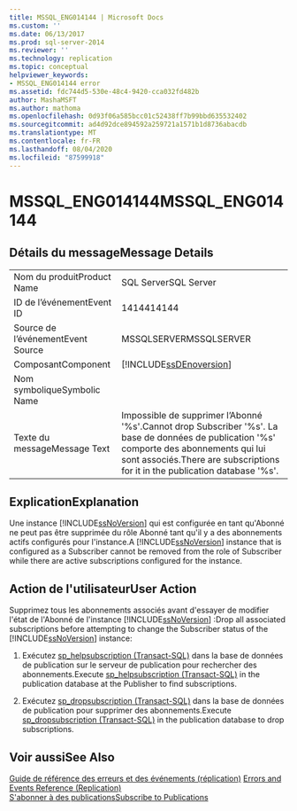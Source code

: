 ```yaml
---
title: MSSQL_ENG014144 | Microsoft Docs
ms.custom: ''
ms.date: 06/13/2017
ms.prod: sql-server-2014
ms.reviewer: ''
ms.technology: replication
ms.topic: conceptual
helpviewer_keywords:
- MSSQL_ENG014144 error
ms.assetid: fdc744d5-530e-48c4-9420-cca032fd482b
author: MashaMSFT
ms.author: mathoma
ms.openlocfilehash: 0d93f06a585bcc01c52438ff7b99bbd635532402
ms.sourcegitcommit: ad4d92dce894592a259721a1571b1d8736abacdb
ms.translationtype: MT
ms.contentlocale: fr-FR
ms.lasthandoff: 08/04/2020
ms.locfileid: "87599918"
---
```

# <a name="mssql_eng014144"></a><span data-ttu-id="9f352-102">MSSQL_ENG014144</span><span class="sxs-lookup"><span data-stu-id="9f352-102">MSSQL_ENG014144</span></span>
    
## <a name="message-details"></a><span data-ttu-id="9f352-103">Détails du message</span><span class="sxs-lookup"><span data-stu-id="9f352-103">Message Details</span></span>  
  
|||  
|-|-|  
|<span data-ttu-id="9f352-104">Nom du produit</span><span class="sxs-lookup"><span data-stu-id="9f352-104">Product Name</span></span>|<span data-ttu-id="9f352-105">SQL Server</span><span class="sxs-lookup"><span data-stu-id="9f352-105">SQL Server</span></span>|  
|<span data-ttu-id="9f352-106">ID de l’événement</span><span class="sxs-lookup"><span data-stu-id="9f352-106">Event ID</span></span>|<span data-ttu-id="9f352-107">14144</span><span class="sxs-lookup"><span data-stu-id="9f352-107">14144</span></span>|  
|<span data-ttu-id="9f352-108">Source de l’événement</span><span class="sxs-lookup"><span data-stu-id="9f352-108">Event Source</span></span>|<span data-ttu-id="9f352-109">MSSQLSERVER</span><span class="sxs-lookup"><span data-stu-id="9f352-109">MSSQLSERVER</span></span>|  
|<span data-ttu-id="9f352-110">Composant</span><span class="sxs-lookup"><span data-stu-id="9f352-110">Component</span></span>|[!INCLUDE[ssDEnoversion](../../includes/ssdenoversion-md.md)]|  
|<span data-ttu-id="9f352-111">Nom symbolique</span><span class="sxs-lookup"><span data-stu-id="9f352-111">Symbolic Name</span></span>||  
|<span data-ttu-id="9f352-112">Texte du message</span><span class="sxs-lookup"><span data-stu-id="9f352-112">Message Text</span></span>|<span data-ttu-id="9f352-113">Impossible de supprimer l’Abonné '%s'.</span><span class="sxs-lookup"><span data-stu-id="9f352-113">Cannot drop Subscriber '%s'.</span></span> <span data-ttu-id="9f352-114">La base de données de publication '%s' comporte des abonnements qui lui sont associés.</span><span class="sxs-lookup"><span data-stu-id="9f352-114">There are subscriptions for it in the publication database '%s'.</span></span>|  
  
## <a name="explanation"></a><span data-ttu-id="9f352-115">Explication</span><span class="sxs-lookup"><span data-stu-id="9f352-115">Explanation</span></span>  
 <span data-ttu-id="9f352-116">Une instance [!INCLUDE[ssNoVersion](../../includes/ssnoversion-md.md)] qui est configurée en tant qu'Abonné ne peut pas être supprimée du rôle Abonné tant qu'il y a des abonnements actifs configurés pour l'instance.</span><span class="sxs-lookup"><span data-stu-id="9f352-116">A [!INCLUDE[ssNoVersion](../../includes/ssnoversion-md.md)] instance that is configured as a Subscriber cannot be removed from the role of Subscriber while there are active subscriptions configured for the instance.</span></span>  
  
## <a name="user-action"></a><span data-ttu-id="9f352-117">Action de l'utilisateur</span><span class="sxs-lookup"><span data-stu-id="9f352-117">User Action</span></span>  
 <span data-ttu-id="9f352-118">Supprimez tous les abonnements associés avant d'essayer de modifier l'état de l'Abonné de l'instance [!INCLUDE[ssNoVersion](../../includes/ssnoversion-md.md)] :</span><span class="sxs-lookup"><span data-stu-id="9f352-118">Drop all associated subscriptions before attempting to change the Subscriber status of the [!INCLUDE[ssNoVersion](../../includes/ssnoversion-md.md)] instance:</span></span>  
  
1.  <span data-ttu-id="9f352-119">Exécutez [sp_helpsubscription &#40;Transact-SQL&#41;](/sql/relational-databases/system-stored-procedures/sp-helpsubscription-transact-sql) dans la base de données de publication sur le serveur de publication pour rechercher des abonnements.</span><span class="sxs-lookup"><span data-stu-id="9f352-119">Execute [sp_helpsubscription &#40;Transact-SQL&#41;](/sql/relational-databases/system-stored-procedures/sp-helpsubscription-transact-sql) in the publication database at the Publisher to find subscriptions.</span></span>  
  
2.  <span data-ttu-id="9f352-120">Exécutez [sp_dropsubscription &#40;Transact-SQL&#41;](/sql/relational-databases/system-stored-procedures/sp-dropsubscription-transact-sql) dans la base de données de publication pour supprimer des abonnements.</span><span class="sxs-lookup"><span data-stu-id="9f352-120">Execute [sp_dropsubscription &#40;Transact-SQL&#41;](/sql/relational-databases/system-stored-procedures/sp-dropsubscription-transact-sql) in the publication database to drop subscriptions.</span></span>  
  
## <a name="see-also"></a><span data-ttu-id="9f352-121">Voir aussi</span><span class="sxs-lookup"><span data-stu-id="9f352-121">See Also</span></span>  
 <span data-ttu-id="9f352-122">[Guide de référence des erreurs et des événements &#40;réplication&#41;](errors-and-events-reference-replication.md) </span><span class="sxs-lookup"><span data-stu-id="9f352-122">[Errors and Events Reference &#40;Replication&#41;](errors-and-events-reference-replication.md) </span></span>  
 [<span data-ttu-id="9f352-123">S'abonner à des publications</span><span class="sxs-lookup"><span data-stu-id="9f352-123">Subscribe to Publications</span></span>](subscribe-to-publications.md)  
  
  
